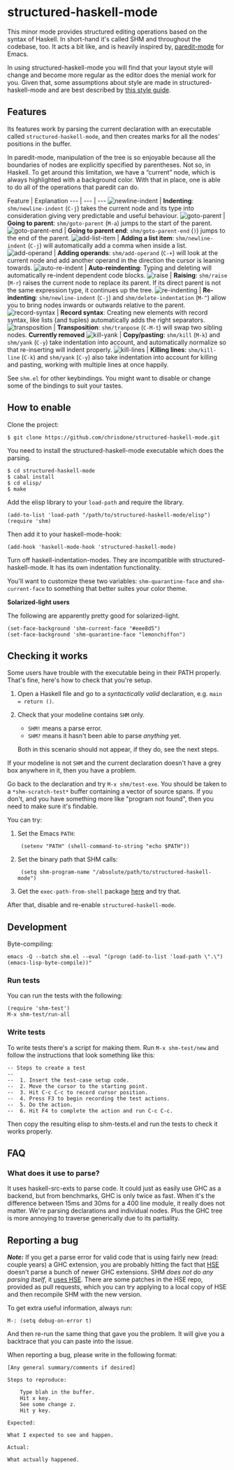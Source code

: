 # structured-haskell-mode

This minor mode provides structured editing operations based on the syntax
of Haskell. In short-hand it's called SHM and throughout the codebase,
too. It acts a bit like, and is heavily inspired by,
[paredit-mode](https://www.youtube.com/watch?v=D6h5dFyyUX0) for Emacs.

In using structured-haskell-mode you will find that your layout style
will change and become more regular as the editor does the menial work
for you. Given that, some assumptions about style are made in
structured-haskell-mode and are best described by
[this style guide](https://github.com/chrisdone/haskell-style-guide).

## Features

Its features work by parsing the current declaration with an
executable called `structured-haskell-mode`, and then creates marks
for all the nodes' positions in the buffer.

In paredit-mode, manipulation of the tree is so enjoyable because all
the boundaries of nodes are explicitly specified by parentheses. Not
so, in Haskell. To get around this limitation, we have a “current”
node, which is always highlighted with a background color. With that
in place, one is able to do all of the operations that paredit can do.

Feature | Explanation
--- | --- | ---
![newline-indent](http://chrisdone.com/structured-haskell-mode/gifs/newline-indent-cj.gif) | **Indenting**: `shm/newline-indent` (`C-j`) takes the current node and its type into consideration giving very predictable and useful behaviour.
![goto-parent](http://chrisdone.com/structured-haskell-mode/gifs/goto-parent.gif) | **Going to parent**: `shm/goto-parent` (`M-a`) jumps to the start of the parent.
![goto-parent-end](http://chrisdone.com/structured-haskell-mode/gifs/goto-parent-end.gif) | **Going to parent end**: `shm/goto-parent-end` (`)`) jumps to the end of the parent.
![add-list-item](http://chrisdone.com/structured-haskell-mode/gifs/add-list-item.gif) | **Adding a list item**: `shm/newline-indent` (`C-j`) will automatically add a comma when inside a list.
![add-operand](http://chrisdone.com/structured-haskell-mode/gifs/add-operand.gif) | **Adding operands**: `shm/add-operand` (`C-+`) will look at the current node and add another operand in the direction the cursor is leaning towards.
![auto-re-indent](http://chrisdone.com/structured-haskell-mode/gifs/auto-re-indent.gif) | **Auto-reindenting**: Typing and deleting will automatically re-indent dependent code blocks.
![raise](http://chrisdone.com/structured-haskell-mode/gifs/raise.gif) | **Raising**: `shm/raise` (`M-r`) raises the current node to replace its parent. If its direct parent is not the same expression type, it continues up the tree.
![re-indenting](http://chrisdone.com/structured-haskell-mode/gifs/re-indenting.gif) | **Re-indenting**: `shm/newline-indent` (`C-j`) and `shm/delete-indentation` (`M-^`) allow you to bring nodes inwards or outwards relative to the parent.
![record-syntax](http://chrisdone.com/structured-haskell-mode/gifs/record-syntax.gif) | **Record syntax**: Creating new elements with record syntax, like lists (and tuples) automatically adds the right separators.
![transposition](http://chrisdone.com/structured-haskell-mode/gifs/transposition.gif) | **Transposition**: `shm/tranpose` (`C-M-t`) will swap two sibling nodes. **Currently removed**
![kill-yank](http://chrisdone.com/structured-haskell-mode/gifs/kill-yank.gif) | **Copy/pasting**: `shm/kill` (`M-k`) and `shm/yank` (`C-y`) take indentation into account, and automatically normalize so that re-inserting will indent properly.
![kill-lines](http://chrisdone.com/structured-haskell-mode/gifs/ck.gif) | **Killing lines**: `shm/kill-line` (`C-k`) and `shm/yank` (`C-y`) also take indentation into account for killing and pasting, working with multiple lines at once happily.

See `shm.el` for other keybindings. You might want to disable or
change some of the bindings to suit your tastes.

## How to enable

Clone the project:

    $ git clone https://github.com/chrisdone/structured-haskell-mode.git

You need to install the structured-haskell-mode executable which does
the parsing.

    $ cd structured-haskell-mode
    $ cabal install
    $ cd elisp/
    $ make

Add the elisp library to your `load-path` and require the library.

    (add-to-list 'load-path "/path/to/structured-haskell-mode/elisp")
    (require 'shm)

Then add it to your haskell-mode-hook:

    (add-hook 'haskell-mode-hook 'structured-haskell-mode)

Turn off haskell-indentation-modes. They are incompatible with
structured-haskell-mode. It has its own indentation functionality.

You'll want to customize these two variables: `shm-quarantine-face`
and `shm-current-face` to something that better suites your color
theme.

**Solarized-light users**

The following are apparently pretty good for solarized-light.

    (set-face-background 'shm-current-face "#eee8d5")
    (set-face-background 'shm-quarantine-face "lemonchiffon")

## Checking it works

Some users have trouble with the executable being in their PATH
properly. That's fine, here's how to check that you're setup.

1. Open a Haskell file and go to a _syntactically valid_ declaration,
   e.g. `main = return ()`.
2. Check that your modeline contains `SHM` only.

    * `SHM!` means a parse error.
    * `SHM?` means it hasn't been able to parse _anything_ yet.

   Both in this scenario should not appear, if they do, see the
   next steps.

If your modeline is not `SHM` and the current declaration doesn't have
a grey box anywhere in it, then you have a problem.

Go back to the declaration and try `M-x shm/test-exe`. You should be
taken to a `*shm-scratch-test*` buffer containing a vector of source
spans. If you don't, and you have something more like "program not
found", then you need to make sure it's findable.

You can try:

1. Set the Emacs `PATH`:

        (setenv "PATH" (shell-command-to-string "echo $PATH"))

2. Set the binary path that SHM calls:

        (setq shm-program-name "/absolute/path/to/structured-haskell-mode")

3. Get the `exec-path-from-shell` package
   [here](https://github.com/purcell/exec-path-from-shell.git) and try that.

After that, disable and re-enable `structured-haskell-mode`.

## Development

Byte-compiling:

    emacs -Q --batch shm.el --eval "(progn (add-to-list 'load-path \".\") (emacs-lisp-byte-compile))"

### Run tests

You can run the tests with the following:

    (require 'shm-test')
    M-x shm-test/run-all

### Write tests

To write tests there's a script for making them. Run `M-x
shm-test/new` and follow the instructions that look something like
this:

    -- Steps to create a test
    --
    --  1. Insert the test-case setup code.
    --  2. Move the cursor to the starting point.
    --  3. Hit C-c C-c to record cursor position.
    --  4. Press F3 to begin recording the test actions.
    --  5. Do the action.
    --  6. Hit F4 to complete the action and run C-c C-c.

Then copy the resulting elisp to shm-tests.el and run the tests to
check it works properly.

## FAQ

### What does it use to parse?

It uses haskell-src-exts to parse code. It could just as easily use
GHC as a backend, but from benchmarks, GHC is only twice as fast. When
it's the difference between 15ms and 30ms for a 400 line module, it
really does not matter. We're parsing declarations and individual
nodes. Plus the GHC tree is more annoying to traverse generically due
to its partiality.

## Reporting a bug

***Note:*** If you get a parse error for valid code that is using
   fairly new (read: couple years) a GHC extension, you are probably
   hitting the fact that
   [HSE](https://github.com/haskell-suite/haskell-src-exts/issues/19)
   doesn't parse a bunch of newer GHC extensions. SHM _does not do any
   parsing itself_, it
   [uses HSE](https://github.com/chrisdone/structured-haskell-mode/blob/master/src/Main.hs). There
   are some patches in the HSE repo, provided as pull requests, which
   you can try applying to a local copy of HSE and then recompile SHM
   with the new version.

To get extra useful information, always run:

    M-: (setq debug-on-error t)

And then re-run the same thing that gave you the problem. It will give
you a backtrace that you can paste into the issue.

When reporting a bug, please write in the following format:

    [Any general summary/comments if desired]

    Steps to reproduce:

        Type blah in the buffer.
        Hit x key.
        See some change z.
        Hit y key.

    Expected:

    What I expected to see and happen.

    Actual:

    What actually happened.
